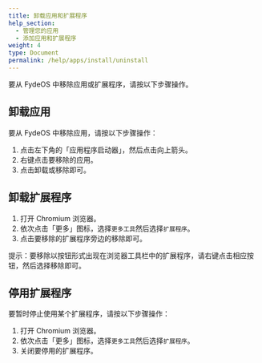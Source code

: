 ```yaml
---
title: 卸载应用和扩展程序
help_section:
  - 管理您的应用
  - 添加应用和扩展程序
weight: 4
type: Document
permalink: /help/apps/install/uninstall
---
```


要从 FydeOS 中移除应用或扩展程序，请按以下步骤操作。

## 卸载应用

要从 FydeOS 中移除应用，请按以下步骤操作：

1. 点击左下角的「应用程序启动器」，然后点击向上箭头。
2. 右键点击要移除的应用。
3. 点击卸载或移除即可。

## 卸载扩展程序
1. 打开 Chromium 浏览器。
2. 依次点击「更多」图标，选择`更多工具`然后选择`扩展程序`。
3. 点击要移除的扩展程序旁边的移除即可。

提示：要移除以按钮形式出现在浏览器工具栏中的扩展程序，请右键点击相应按钮，然后选择移除即可。

## 停用扩展程序

要暂时停止使用某个扩展程序，请按以下步骤操作：

1. 打开 Chromium 浏览器。
2. 依次点击「更多」图标，选择`更多工具`然后选择`扩展程序`。
3. 关闭要停用的扩展程序。







